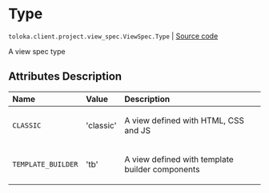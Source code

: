 # Type
`toloka.client.project.view_spec.ViewSpec.Type` | [Source code](https://github.com/Toloka/toloka-kit/blob/v1.1.1/src/client/project/view_spec.py#L22)

A view spec type

## Attributes Description

| Name | Value | Description |
| :------| :-----------| :----------| 
`CLASSIC`|'classic'|<p>A view defined with HTML, CSS and JS</p>
`TEMPLATE_BUILDER`|'tb'|<p>A view defined with template builder components</p>
